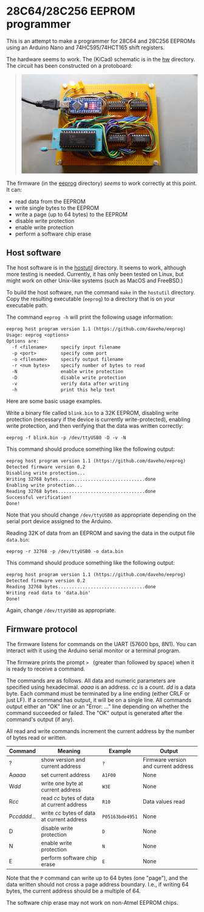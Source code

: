 # 28C64/28C256 EEPROM programmer

This is an attempt to make a programmer for 28C64 and 28C256 EEPROMs using an Arduino Nano and 74HC595/74HCT165 shift registers.

The hardware seems to work.  The (KiCad) schematic is in the [hw](hw) directory.  The circuit has been constructed on a protoboard:

> ![picture of eeprog hardware](img/eeprog-pic.jpg)

The firmware (in the [eeprog](eeprog) directory) *seems* to work correctly at this point.  It can:

* read data from the EEPROM
* write single bytes to the EEPROM
* write a page (up to 64 bytes) to the EEPROM
* disable write protection
* enable write protection
* perform a software chip erase

## Host software

The host software is in the [hostutil](hostutil) directory.  It seems to work, although more testing is needed.  Currently, it has only been tested on Linux, but might work on other Unix-like systems (such as MacOS and FreeBSD.)

To build the host software, run the command `make` in the `hostutil` directory.  Copy the resulting executable (`eeprog`) to a directory that is on your executable path.

The command `eeprog -h` will print the following usage information:

```
eeprog host program version 1.1 (https://github.com/daveho/eeprog)
Usage: eeprog <options>
Options are:
  -f <filename>     specify input filename
  -p <port>         specify comm port
  -o <filename>     specify output filename
  -r <num bytes>    specify number of bytes to read
  -N                enable write protection
  -D                disable write protection
  -v                verify data after writing
  -h                print this help text
```

Here are some basic usage examples.

Write a binary file called `blink.bin` to a 32K EEPROM, disabling write protection (necessary if the device is currently write-protected), enabling write protection, and then verifying that the data was written correctly:

```
eeprog -f blink.bin -p /dev/ttyUSB0 -D -v -N
```

This command should produce something like the following output:

```
eeprog host program version 1.1 (https://github.com/daveho/eeprog)
Detected firmware version 0.2
Disabling write protection...
Writing 32768 bytes................................done
Enabling write protection...
Reading 32768 bytes................................done
Successful verification!
Done!
```

Note that you should change `/dev/ttyUSB0` as appropriate depending on the serial port device assigned to the Arduino.

Reading 32K of data from an EEPROM and saving the data in the output file `data.bin`:

```
eeprog -r 32768 -p /dev/ttyUSB0 -o data.bin
```

This command should produce something like the following output:

```
eeprog host program version 1.1 (https://github.com/daveho/eeprog)
Detected firmware version 0.2
Reading 32768 bytes................................done
Writing read data to 'data.bin'
Done!
```

Again, change `/dev/ttyUSB0` as appropriate.

## Firmware protocol

The firmware listens for commands on the UART (57600 bps, 8N1).  You can interact with it using the Arduino serial monitor or a terminal program.

The firmware prints the prompt `> ` (greater than followed by space) when it is ready to receive a command.

The commands are as follows.  All data and numeric parameters are specified using hexadecimal.  *aaaa* is an address.  *cc* is a count.  *dd* is a data byte.  Each command must be terminated by a line ending (either CRLF or just LF).  If a command has output, it will be on a single line.  All commands output either an "OK" line or an "Error: ..." line depending on whether the command succeeded or failed.  The "OK" output is generated after the command's output (if any).

All read and write commands increment the current address by the number of bytes read or written.

Command | Meaning | Example | Output
------- | ------- | ------- | ------
?       | show version and current address | `?` | Firmware version and current address
A*aaaa* | set current address | `A1F00` | None
W*dd*   | write one byte at current address | `W3E` | None
R*cc*   | read *cc* bytes of data at current address | `R10` | Data values read
P*ccdddd...* | write *cc* bytes of data at current address | `P05163bde4951` | None
D | disable write protection | `D` | None
N | enable write protection | `N` | None
E | perform software chip erase | `E` | None

Note that the `P` command can write up to 64 bytes (one "page"), and the data written should not cross a page address boundary.  I.e., if writing 64 bytes, the current address should be a multiple of 64.

The software chip erase may not work on non-Atmel EEPROM chips.
